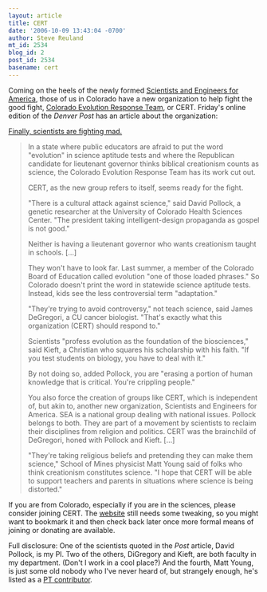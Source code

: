 ```yaml
---
layout: article
title: CERT
date: '2006-10-09 13:43:04 -0700'
author: Steve Reuland
mt_id: 2534
blog_id: 2
post_id: 2534
basename: cert
---
```

Coming on the heels of the newly formed [Scientists and Engineers for America](http://www.sefora.org/), those of us in Colorado have a new organization to help fight the good fight, [Colorado Evolution Response Team](http://www.evolutionarygenomics.com/CERT/CERT.html), or CERT.  Friday's online edition of the _Denver Post_ has an article about the organization:

[Finally, scientists are fighting mad.](http://www.denverpost.com/news/ci_4448134)

> In a state where public educators are afraid to put the word "evolution" in science aptitude tests and where the Republican candidate for lieutenant governor thinks biblical creationism counts as science, the Colorado Evolution Response Team has its work cut out.
> 
> CERT, as the new group refers to itself, seems ready for the fight.
> 
> "There is a cultural attack against science," said David Pollock, a genetic researcher at the University of Colorado Health Sciences Center. "The president taking intelligent-design propaganda as gospel is not good."
> 
> Neither is having a lieutenant governor who wants creationism taught in schools. \[...\]
> 
> They won't have to look far. Last summer, a member of the Colorado Board of Education called evolution "one of those loaded phrases." So Colorado doesn't print the word in statewide science aptitude tests. Instead, kids see the less controversial term "adaptation."
> 
> "They're trying to avoid controversy," not teach science, said James DeGregori, a CU cancer biologist. "That's exactly what this organization (CERT) should respond to."
> 
> Scientists "profess evolution as the foundation of the biosciences," said Kieft, a Christian who squares his scholarship with his faith. "If you test students on biology, you have to deal with it."
> 
> By not doing so, added Pollock, you are "erasing a portion of human knowledge that is critical. You're crippling people."
> 
> You also force the creation of groups like CERT, which is independent of, but akin to, another new organization, Scientists and Engineers for America. SEA is a national group dealing with national issues. Pollock belongs to both. They are part of a movement by scientists to reclaim their disciplines from religion and politics. CERT was the brainchild of DeGregori, honed with Pollock and Kieft. \[...\]
> 
> "They're taking religious beliefs and pretending they can make them science," School of Mines physicist Matt Young said of folks who think creationism constitutes science. "I hope that CERT will be able to support teachers and parents in situations where science is being distorted."

If you are from Colorado, especially if you are in the sciences, please consider joining CERT.  The [website](http://www.evolutionarygenomics.com/CERT/CERT.html) still needs some tweaking, so you might want to bookmark it and then check back later once more formal means of joining or donating are available.

Full disclosure:  One of the scientists quoted in the _Post_ article, David Pollock, is my PI.  Two of the others, DiGregory and Kieft, are both faculty in my department.  (Don't I work in a cool place?)  And the fourth, Matt Young, is just some old nobody who I've never heard of, but strangely enough, he's listed as a [PT contributor](http://www.pandasthumb.org/archives/2004/03/the_crew_of_the.html).
